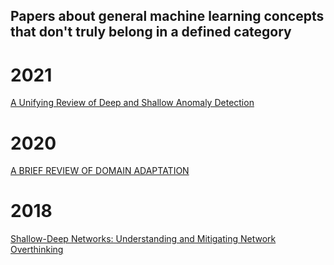 
## Papers about general machine learning concepts that don't truly belong in a defined category

# 2021

[A Unifying Review of Deep and Shallow Anomaly Detection](https://ieeexplore.ieee.org/stamp/stamp.jsp?tp=&arnumber=9347460)

# 2020

[A BRIEF REVIEW OF DOMAIN ADAPTATION](https://arxiv.org/pdf/2010.03978.pdf)

# 2018

[Shallow-Deep Networks: Understanding and Mitigating Network Overthinking](https://arxiv.org/pdf/1810.07052.pdf)
